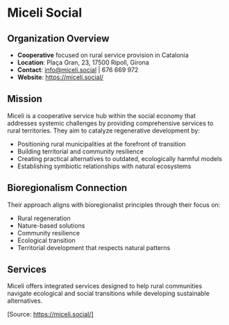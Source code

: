 
# Miceli Social

## Organization Overview
- **Cooperative** focused on rural service provision in Catalonia
- **Location**: Plaça Gran, 23, 17500 Ripoll, Girona
- **Contact**: info@miceli.social | 676 669 972
- **Website**: https://miceli.social/

## Mission
Miceli is a cooperative service hub within the social economy that addresses systemic challenges by providing comprehensive services to rural territories. They aim to catalyze regenerative development by:

- Positioning rural municipalities at the forefront of transition
- Building territorial and community resilience
- Creating practical alternatives to outdated, ecologically harmful models
- Establishing symbiotic relationships with natural ecosystems

## Bioregionalism Connection
Their approach aligns with bioregionalist principles through their focus on:
- Rural regeneration
- Nature-based solutions
- Community resilience
- Ecological transition
- Territorial development that respects natural patterns

## Services
Miceli offers integrated services designed to help rural communities navigate ecological and social transitions while developing sustainable alternatives.

[Source: https://miceli.social/]
